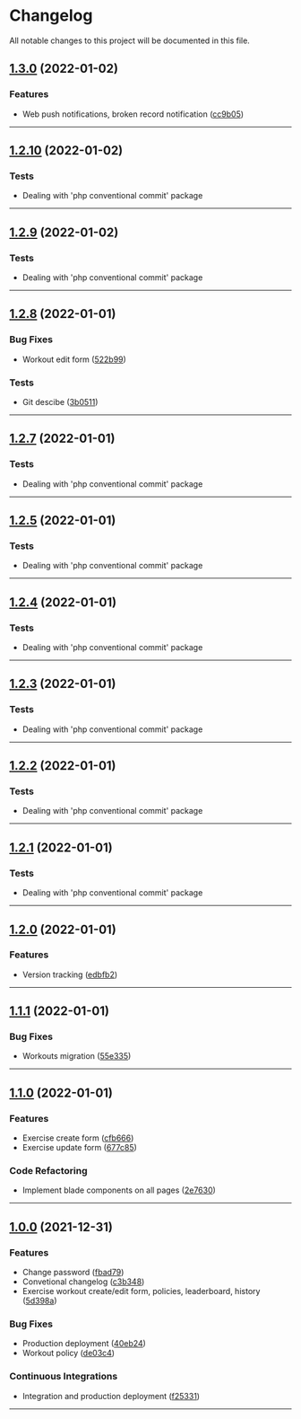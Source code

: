 <!--- BEGIN HEADER -->
# Changelog

All notable changes to this project will be documented in this file.
<!--- END HEADER -->

## [1.3.0](https://github.com/kishieel/gym-tracker-website/compare/v1.2.10...v1.3.0) (2022-01-02)
### Features

* Web push notifications, broken record notification ([cc9b05](https://github.com/kishieel/gym-tracker-website/commit/cc9b054df74962526b75129f6e0920ffd9f15bb5))


---

## [1.2.10](https://github.com/kishieel/gym-tracker-website/compare/v1.2.9...v1.2.10) (2022-01-02)

### Tests
* Dealing with 'php conventional commit' package

---

## [1.2.9](https://github.com/kishieel/gym-tracker-website/compare/v1.2.8...v1.2.9) (2022-01-02)

### Tests
* Dealing with 'php conventional commit' package

---

## [1.2.8](https://github.com/kishieel/gym-tracker-website/compare/v1.2.7...v1.2.8) (2022-01-01)
### Bug Fixes

* Workout edit form ([522b99](https://github.com/kishieel/gym-tracker-website/commit/522b995818fef8cc426ac9a2eb688e5f8269e311))

### Tests

* Git descibe ([3b0511](https://github.com/kishieel/gym-tracker-website/commit/3b0511d64ae9ac62277b7c951d72b9879fcfea42))


---

## [1.2.7](https://github.com/kishieel/gym-tracker-website/compare/v1.2.6...v1.2.7) (2022-01-01)

### Tests
* Dealing with 'php conventional commit' package

---

## [1.2.5](https://github.com/kishieel/gym-tracker-website/compare/v1.2.4...v1.2.5) (2022-01-01)

### Tests
* Dealing with 'php conventional commit' package

---

## [1.2.4](https://github.com/kishieel/gym-tracker-website/compare/v1.2.3...v1.2.4) (2022-01-01)

### Tests
* Dealing with 'php conventional commit' package

---

## [1.2.3](https://github.com/kishieel/gym-tracker-website/compare/v1.2.2...v1.2.3) (2022-01-01)

### Tests
* Dealing with 'php conventional commit' package

---

## [1.2.2](https://github.com/kishieel/gym-tracker-website/compare/v1.2.1...v1.2.2) (2022-01-01)

### Tests
* Dealing with 'php conventional commit' package

---

## [1.2.1](https://github.com/kishieel/gym-tracker-website/compare/v1.2.0...v1.2.1) (2022-01-01)

### Tests
* Dealing with 'php conventional commit' package

---

## [1.2.0](https://github.com/kishieel/gym-tracker-website/compare/v1.1.1...v1.2.0) (2022-01-01)
### Features

* Version tracking ([edbfb2](https://github.com/kishieel/gym-tracker-website/commit/edbfb2ec956e5031d906753f9ac3d73c64548d42))


---

## [1.1.1](https://github.com/kishieel/gym-tracker-website/compare/v1.1.0...v1.1.1) (2022-01-01)
### Bug Fixes

* Workouts migration ([55e335](https://github.com/kishieel/gym-tracker-website/commit/55e3353419dc3bda41ac10fc3c3208153c89820c))


---

## [1.1.0](https://github.com/kishieel/gym-tracker-website/compare/v1.0.0...v1.1.0) (2022-01-01)
### Features

* Exercise create form ([cfb666](https://github.com/kishieel/gym-tracker-website/commit/cfb666a067a80d49035a0ce4711154eb267df0c5))
* Exercise update form ([677c85](https://github.com/kishieel/gym-tracker-website/commit/677c852985a3926d637e78dfd3fdc0fdac41dddc))

### Code Refactoring

* Implement blade components on all pages ([2e7630](https://github.com/kishieel/gym-tracker-website/commit/2e76301bf7f4cfc038ed1d832f459c98719e9a58))


---

## [1.0.0](https://github.com/kishieel/gym-tracker-website/compare/2b95130ea37b42fb30c7e3aa1c35de1c40c4b7c6...v1.0.0) (2021-12-31)
### Features

* Change password ([fbad79](https://github.com/kishieel/gym-tracker-website/commit/fbad791db470bdac38b9eb207c38f3aae05995f1))
* Convetional changelog ([c3b348](https://github.com/kishieel/gym-tracker-website/commit/c3b3487dda18fcd0d65b978ed2ddaf2eb583f65e))
* Exercise workout create/edit form, policies, leaderboard, history ([5d398a](https://github.com/kishieel/gym-tracker/commit/5d398a8aa709a2bba5eb75075c6e6fd001bfcc3c))

### Bug Fixes

* Production deployment ([40eb24](https://github.com/kishieel/gym-tracker-website/commit/40eb24fe84933867c3efc5dfb92f0fb8aad34668))
* Workout policy ([de03c4](https://github.com/kishieel/gym-tracker-website/commit/de03c4a6a85a8f879149b76b62d8f353e06a7bea))

### Continuous Integrations

* Integration and production deployment ([f25331](https://github.com/kishieel/gym-tracker-website/commit/f25331c7d160999e3e8f5d2ff8d49dcd1afb446e))


---

